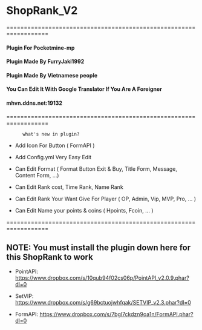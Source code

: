 # ShopRank_V2

==================================================================

#### Plugin For Pocketmine-mp

#### Plugin Made By FurryJaki1992

#### Plugin Made By Vietnamese people

#### You Can Edit It With Google Translator If You Are A Foreigner

#### mhvn.ddns.net:19132

==================================================================

          what's new in plugin?

* Add Icon For Button ( FormAPI )

* Add Config.yml Very Easy Edit

* Can Edit Format ( Format Button Exit & Buy, Title Form, Message, Content Form, ...)

* Can Edit Rank cost, Time Rank, Name Rank

* Can Edit Rank Your Want Give For Player ( OP, Admin, Vip, MVP, Pro, ... )

* Can Edit Name your points & coins ( Hpoints, Fcoin, ... )

==================================================================

## NOTE: You must install the plugin down here for this ShopRank to work

* PointAPI: https://www.dropbox.com/s/10qub94f02cs06p/PointAPI_v2.0.9.phar?dl=0

* SetVIP: https://www.dropbox.com/s/g69bctuojwhfqak/SETVIP_v2.3.phar?dl=0

* FormAPI: https://www.dropbox.com/s/7bgl7ckdzn9oa1n/FormAPI.phar?dl=0
